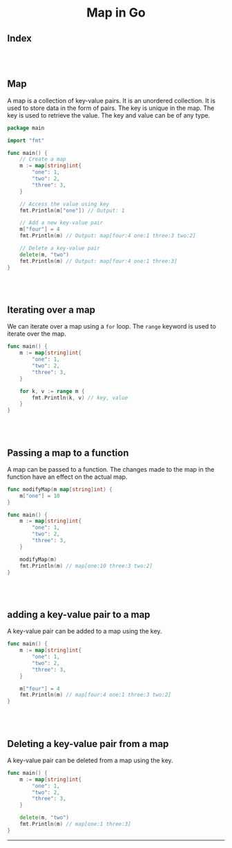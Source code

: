 # <div align='center'>Map in Go</div>

## Index

<br><br>

## Map
A map is a collection of key-value pairs. It is an unordered collection. It is used to store data in the form of pairs. The key is unique in the map. The key is used to retrieve the value. The key and value can be of any type.

```go
package main

import "fmt"

func main() {
    // Create a map
    m := map[string]int{
        "one": 1,
        "two": 2,
        "three": 3,
    }

    // Access the value using key
    fmt.Println(m["one"]) // Output: 1

    // Add a new key-value pair
    m["four"] = 4
    fmt.Println(m) // Output: map[four:4 one:1 three:3 two:2]

    // Delete a key-value pair
    delete(m, "two")
    fmt.Println(m) // Output: map[four:4 one:1 three:3]
}
```

<br><br>

## Iterating over a map
We can iterate over a map using a `for` loop. The `range` keyword is used to iterate over the map.

```go
func main() {
    m := map[string]int{
        "one": 1,
        "two": 2,
        "three": 3,
    }

    for k, v := range m {
        fmt.Println(k, v) // key, value
    }
}
```

<br><br>

## Passing a map to a function
A map can be passed to a function. The changes made to the map in the function have an effect on the actual map.

```go
func modifyMap(m map[string]int) {
    m["one"] = 10
}

func main() {
    m := map[string]int{
        "one": 1,
        "two": 2,
        "three": 3,
    }

    modifyMap(m)
    fmt.Println(m) // map[one:10 three:3 two:2]
}
```

<br><br>

## adding a key-value pair to a map
A key-value pair can be added to a map using the key.

```go
func main() {
    m := map[string]int{
        "one": 1,
        "two": 2,
        "three": 3,
    }

    m["four"] = 4
    fmt.Println(m) // map[four:4 one:1 three:3 two:2]
}
```

<br><br>

## Deleting a key-value pair from a map
A key-value pair can be deleted from a map using the key.

```go
func main() {
    m := map[string]int{
        "one": 1,
        "two": 2,
        "three": 3,
    }

    delete(m, "two")
    fmt.Println(m) // map[one:1 three:3]
}
```

<hr>